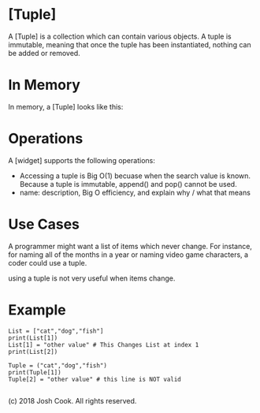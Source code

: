 # \[Tuple\]

A \[Tuple] is a collection which can contain various objects. A tuple is immutable, meaning that once the tuple has been instantiated, nothing can be added or removed.
# In Memory
 
In memory, a \[Tuple\] looks like this:


# Operations

A \[widget\] supports the following operations:

* Accessing a tuple is Big O(1) becuase when the search value is known. Because a tuple is immutable, append() and pop() cannot be used. 
* name: description, Big O efficiency, and explain why / what that means

# Use Cases

A programmer might want a list of items which never change. For instance, for naming all of the months in a year or naming video game characters, a coder could use a tuple.  

using a tuple is not very useful when items change.

# Example

```
List = ["cat","dog","fish"]
print(List[1])
List[1] = "other value" # This Changes List at index 1
print(List[2])

Tuple = ("cat","dog","fish")
print(Tuple[1])
Tuple[2] = "other value" # this line is NOT valid 
 

```

(c) 2018 Josh Cook. All rights reserved.
